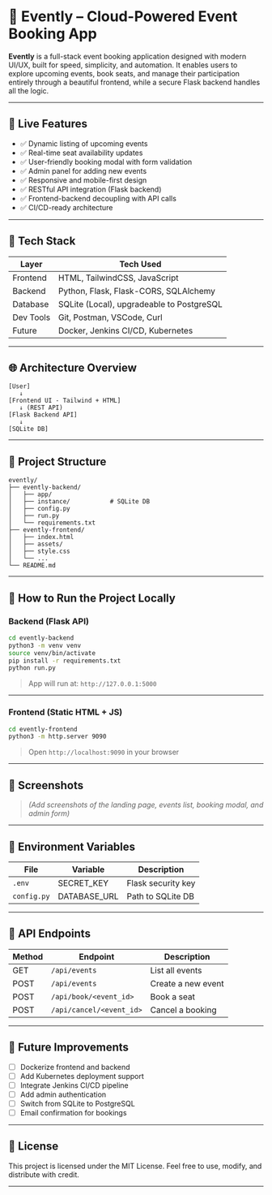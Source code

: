 # 🎫 Evently – Cloud-Powered Event Booking App

**Evently** is a full-stack event booking application designed with modern UI/UX, built for speed, simplicity, and automation. It enables users to explore upcoming events, book seats, and manage their participation entirely through a beautiful frontend, while a secure Flask backend handles all the logic.

---

## 🚀 Live Features

* ✅ Dynamic listing of upcoming events
* ✅ Real-time seat availability updates
* ✅ User-friendly booking modal with form validation
* ✅ Admin panel for adding new events
* ✅ Responsive and mobile-first design
* ✅ RESTful API integration (Flask backend)
* ✅ Frontend-backend decoupling with API calls
* ✅ CI/CD-ready architecture

---

## 🧱 Tech Stack

| Layer     | Tech Used                                 |
| --------- | ----------------------------------------- |
| Frontend  | HTML, TailwindCSS, JavaScript             |
| Backend   | Python, Flask, Flask-CORS, SQLAlchemy     |
| Database  | SQLite (Local), upgradeable to PostgreSQL |
| Dev Tools | Git, Postman, VSCode, Curl                |
| Future    | Docker, Jenkins CI/CD, Kubernetes         |

---

## 🌐 Architecture Overview

```
[User]
   ↓
[Frontend UI - Tailwind + HTML]
   ↓ (REST API)
[Flask Backend API]
   ↓
[SQLite DB]
```

---

## 📂 Project Structure

```
evently/
├── evently-backend/
│   ├── app/
│   ├── instance/           # SQLite DB
│   ├── config.py
│   ├── run.py
│   └── requirements.txt
├── evently-frontend/
│   ├── index.html
│   ├── assets/
│   ├── style.css
│   └── ...
└── README.md
```

---

## 💠 How to Run the Project Locally

### Backend (Flask API)

```bash
cd evently-backend
python3 -m venv venv
source venv/bin/activate
pip install -r requirements.txt
python run.py
```

> App will run at: `http://127.0.0.1:5000`

---

### Frontend (Static HTML + JS)

```bash
cd evently-frontend
python3 -m http.server 9090
```

> Open `http://localhost:9090` in your browser

---

## 🎨 Screenshots

> *(Add screenshots of the landing page, events list, booking modal, and admin form)*

---

## 🔐 Environment Variables

| File        | Variable      | Description        |
| ----------- | ------------- | ------------------ |
| `.env`      | SECRET\_KEY   | Flask security key |
| `config.py` | DATABASE\_URL | Path to SQLite DB  |

---

## 🧠 API Endpoints

| Method | Endpoint                 | Description        |
| ------ | ------------------------ | ------------------ |
| GET    | `/api/events`            | List all events    |
| POST   | `/api/events`            | Create a new event |
| POST   | `/api/book/<event_id>`   | Book a seat        |
| POST   | `/api/cancel/<event_id>` | Cancel a booking   |

---

## 🧐 Future Improvements

* [ ] Dockerize frontend and backend
* [ ] Add Kubernetes deployment support
* [ ] Integrate Jenkins CI/CD pipeline
* [ ] Add admin authentication
* [ ] Switch from SQLite to PostgreSQL
* [ ] Email confirmation for bookings

---

## 📄 License

This project is licensed under the MIT License. Feel free to use, modify, and distribute with credit.

---

